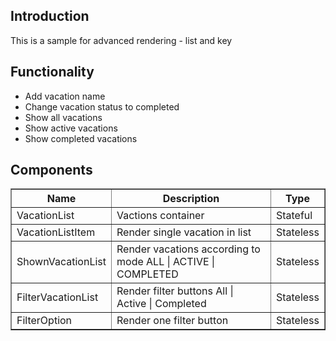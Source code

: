 <h2>Introduction</h2>
This is a sample for advanced rendering - list and key

<h2>Functionality</h2>
<ul>
<li>Add vacation name</li>
<li>Change vacation status to completed</li>
<li>Show all vacations</li>
<li>Show active vacations</li>
<li>Show completed vacations</li>
</ul>


<h2>Components</h2>
<table border=1>
<tr>
<th>Name</th>
<th>Description</th>
<th>Type</th>
</tr>

<tr>
<td>VacationList</td>
<td>Vactions container</td>
<td>Stateful</td>
</tr>

<tr>
<td>VacationListItem</td>
<td>Render single vacation in list</td>
<td>Stateless</td>
</tr>


<tr>
<td>ShownVacationList</td>
<td>Render vacations according to mode ALL | ACTIVE | COMPLETED</td>
<td>Stateless</td>
</tr>


<tr>
<td>FilterVacationList</td>
<td>Render filter buttons All  | Active | Completed</td>
<td>Stateless</td>
</tr>


<tr>
<td>FilterOption</td>
<td>Render one filter button</td>
<td>Stateless</td>
</tr>



</table>
